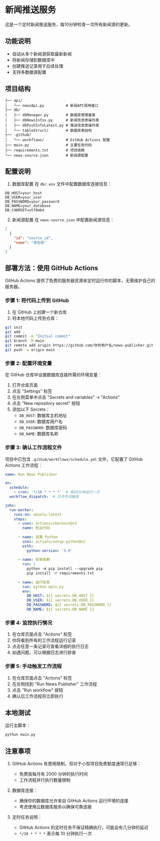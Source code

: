 # 新闻推送服务

这是一个定时新闻推送服务，每10分钟检查一次所有新闻源的更新。

## 功能说明

- 自动从多个新闻源获取最新新闻
- 将新闻存储到数据库中
- 创建推送记录用于后续处理
- 支持多数据源配置

## 项目结构

```
├── api/
│   └── newsApi.py          # 新闻API调用接口
├── db/
│   ├── dbManager.py        # 数据库管理基类
│   ├── dbNewsInfos.py      # 新闻信息表操作类
│   ├── dbPushInfoLatest.py # 推送信息表操作类
│   └── tableStruct/        # 数据库表结构
├── .github/
│   └── workflows/          # GitHub Actions 配置
├── main.py                 # 主要任务代码
├── requirements.txt        # 项目依赖
└── news-source.json        # 新闻源配置
```

## 配置说明

1. 数据库配置
在 `db/.env` 文件中配置数据库连接信息：
```env
DB_HOST=your_host
DB_USER=your_user
DB_PASSWORD=your_password
DB_NAME=your_database
DB_CHARSET=utf8mb4
```

2. 新闻源配置
在 `news-source.json` 中配置新闻源信息：
```json
[
  {
    "id": "source_id",
    "name": "源名称"
  }
]
```

## 部署方法：使用 GitHub Actions

GitHub Actions 提供了免费的服务器资源来定时运行你的脚本，无需维护自己的服务器。

### 步骤 1: 将代码上传到 GitHub

1. 在 GitHub 上创建一个新仓库
2. 将本地代码上传到仓库：

```bash
git init
git add .
git commit -m "Initial commit"
git branch -M main
git remote add origin https://github.com/你的用户名/news-publisher.git
git push -u origin main
```

### 步骤 2: 配置环境变量

在 GitHub 仓库中设置数据库连接所需的环境变量：

1. 打开仓库页面
2. 点击 "Settings" 标签
3. 在左侧菜单中点击 "Secrets and variables" → "Actions"
4. 点击 "New repository secret" 按钮
5. 添加以下 Secrets：
   - `DB_HOST`: 数据库主机地址
   - `DB_USER`: 数据库用户名
   - `DB_PASSWORD`: 数据库密码
   - `DB_NAME`: 数据库名称

### 步骤 3: 确认工作流程文件

项目中已包含 `.github/workflows/schedule.yml` 文件，它配置了 GitHub Actions 工作流程：

```yaml
name: Run News Publisher

on:
  schedule:
    - cron: '*/10 * * * *'  # 每10分钟运行一次
  workflow_dispatch:  # 允许手动触发

jobs:
  run-worker:
    runs-on: ubuntu-latest
    steps:
      - uses: actions/checkout@v2
        name: 检出代码
      
      - name: 设置 Python
        uses: actions/setup-python@v2
        with:
          python-version: '3.9'
      
      - name: 安装依赖
        run: |
          python -m pip install --upgrade pip
          pip install -r requirements.txt
      
      - name: 运行任务
        run: python main.py
        env:
          DB_HOST: ${{ secrets.DB_HOST }}
          DB_USER: ${{ secrets.DB_USER }}
          DB_PASSWORD: ${{ secrets.DB_PASSWORD }}
          DB_NAME: ${{ secrets.DB_NAME }}
```

### 步骤 4: 监控执行情况

1. 在仓库页面点击 "Actions" 标签
2. 你将看到所有的工作流程运行记录
3. 点击任意一条记录可查看详细的执行日志
4. 如遇问题，可以根据日志进行排查

### 步骤 5: 手动触发工作流程

1. 在仓库页面点击 "Actions" 标签
2. 在左侧找到 "Run News Publisher" 工作流程
3. 点击 "Run workflow" 按钮
4. 确认后工作流程将立即执行

## 本地测试

运行主脚本：
```bash
python main.py
```

## 注意事项

1. GitHub Actions 有使用限制，但对于小型项目免费额度通常已足够：
   - 免费版每月有 2000 分钟的执行时间
   - 工作流程并行执行数量限制

2. 数据库连接：
   - 确保你的数据库允许来自 GitHub Actions 运行环境的连接
   - 考虑使用云数据库服务以确保可靠连接

3. 定时任务说明：
   - GitHub Actions 的定时任务不保证精确执行，可能会有几分钟的延迟
   - `*/10 * * * *` 表示每 10 分钟执行一次
